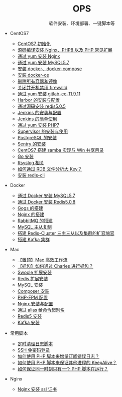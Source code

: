 <h1 align="center"> OPS </h1>
<p align="center">
软件安装、环境部署、一键脚本等
</p>

- CentOS7

  - [CentOS7 初始化](common-software-install)
  - [源码编译安装 Nginx、PHP8 以及 PHP 常见扩展](nginx-php-source-install)
  - [通过 yum 安装 Nginx](nginx-yum-install)
  - [通过 yum 安装 MySQL5.7](mysql57-yum-install)
  - [安装 docker、docker-compose](docker-yum-install)
  - [安装 docker-ce](docker-ce-yum-install)
  - [删除所有容器和镜像](docker-rm-all)
  - [关闭并开机禁用 firewalld](firewalld-disable)
  - [通过 yum 安装 gitlab-ce-11.9.11](gitlab-ce-11.9.11-yum-install)
  - [Harbor 的安装与配置](harbor-install)
  - [通过源码安装 redis5.0.5](redis5-src-install)
  - [Jenkins 的安装与配置](Jenkins-yum-install)
  - [Jenkins 的简单使用](Jenkins-Gogs)
  - [通过 yum 安装 PHP7](PHP7-yum-install)
  - [Supervisor 的安装与使用](Supervisor)
  - [PostgreSQL 的安装](PostgreSQL)
  - [Sentry 的安装](Sentry)
  - [CentOS7 搭建 samba 实现与 Win 共享目录](samba)
  - [Go 安装](go-install)
  - [Rsyslog 相关](Docs/Rsyslog相关.md)
  - [如何通过 RDB 文件分析大 Key？](Docs/如何通过RDB文件分析大Key？.md)
  - [安装 redis-cli](Docs/redis-cli.md)

- Docker

  - [通过 Docker 安装 MySQL5.7](docker/mysql57-docker-install)
  - [通过 Docker 安装 Redis5.0.8](docker/redis-docker-install)
  - [Gogs 的搭建](docker/Gogs-docker-install)
  - [Nginx 的搭建](docker/Nginx-docker-install)
  - [RabbitMQ 的搭建](docker/RabbitMQ-docker-install)
  - [MySQL 主从复制](https://github.com/duiying/dockerfiles/tree/master/mysql-master-slave)
  - [搭建 Redis-Cluster 三主三从以及集群的扩容缩容](https://github.com/duiying/dockerfiles/tree/master/redis-cluster)
  - [搭建 Kafka 集群](https://github.com/duiying/dockerfiles/tree/master/kafka-cluster)
  
- Mac
  - [【置顶】Mac 高效工作流](Mac工作流/【置顶】Mac高效工作流.md)
  - [【抓包】如何通过 Charles 进行抓包？](Mac工作流/【抓包】如何通过Charles进行抓包？.md)
  - [Swoole 扩展安装](Mac工作流/Swoole扩展安装.md)
  - [Redis 扩展安装](Mac工作流/Redis扩展安装.md)
  - [MySQL 安装](Mac工作流/MySQL安装.md)
  - [Composer 安装](Mac工作流/Composer安装.md)
  - [PHP-FPM 配置](Mac工作流/PHP-FPM配置.md)
  - [Nginx 安装与配置](Mac工作流/Nginx安装与配置.md)
  - [通过 alias 给命令起别名](Mac工作流/通过alias给命令起别名.md)
  - [Redis5 安装](Mac工作流/Redis5安装.md)
  - [Kafka 安装](Mac工作流/Kafka安装.md)

- 常用脚本

  - [定时清理日志脚本](Docs/定时清理日志脚本.md)
  - [SSH 免密码登录](Script/auto-password-ssh-login)
  - [如何使用 PHP 脚本来增量订阅错误日志？](Docs/如何使用PHP脚本来增量订阅错误日志？.md)
  - [如何使用 PHP 脚本来保证其他进程的 KeepAlive？](Docs/如何使用PHP脚本来保证其他进程的KeepAlive？.md)
  - [如何保证同一时刻只有一个 PHP 脚本在运行？](Docs/如何保证同一时刻只有一个PHP脚本在运行？.md)

- Nginx

    - [Nginx 安装 ssl 证书](Nginx/ssl-install)
